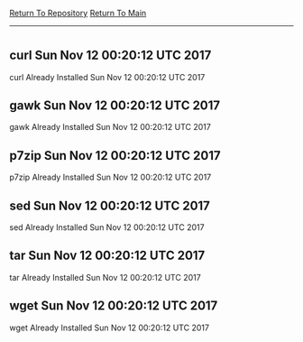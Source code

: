 [Return To Repository](https://github.com/deathbybandaid/piholeparser/)
[Return To Main](https://github.com/deathbybandaid/piholeparser/blob/master/RecentRunLogs/Mainlog.md)
____________________________________
# 
## curl Sun Nov 12 00:20:12 UTC 2017
curl Already Installed Sun Nov 12 00:20:12 UTC 2017
## gawk Sun Nov 12 00:20:12 UTC 2017
gawk Already Installed Sun Nov 12 00:20:12 UTC 2017
## p7zip Sun Nov 12 00:20:12 UTC 2017
p7zip Already Installed Sun Nov 12 00:20:12 UTC 2017
## sed Sun Nov 12 00:20:12 UTC 2017
sed Already Installed Sun Nov 12 00:20:12 UTC 2017
## tar Sun Nov 12 00:20:12 UTC 2017
tar Already Installed Sun Nov 12 00:20:12 UTC 2017
## wget Sun Nov 12 00:20:12 UTC 2017
wget Already Installed Sun Nov 12 00:20:12 UTC 2017
